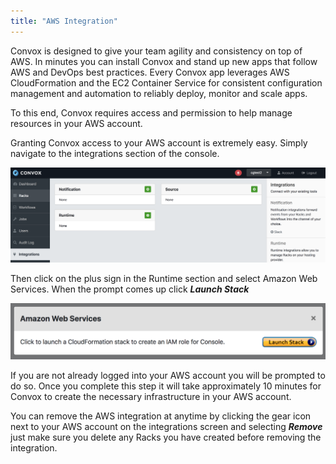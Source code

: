 ```yaml
---
title: "AWS Integration"
---
```


Convox is designed to give your team agility and consistency on top of AWS. In minutes you can install Convox and stand up new apps that follow AWS and DevOps best practices. Every Convox app leverages AWS CloudFormation and the EC2 Container Service for consistent configuration management and automation to reliably deploy, monitor and scale apps.

To this end, Convox requires access and permission to help manage resources in your AWS account.

Granting Convox access to your AWS account is extremely easy. Simply navigate to the integrations section of the console.

![](/assets/images/docs/console/integrations.png)

Then click on the plus sign in the Runtime section and select Amazon Web Services. When the prompt comes up click ***Launch Stack***


![](/assets/images/docs/console/launch-stack.png)

If you are not already logged into your AWS account you will be prompted to do so. Once you complete this step it will take approximately 10 minutes for Convox to create the necessary infrastructure in your AWS account. 

You can remove the AWS integration at anytime by clicking the gear icon next to your AWS account on the integrations screen and selecting ***Remove*** just make sure you delete any Racks you have created before removing the integration.



